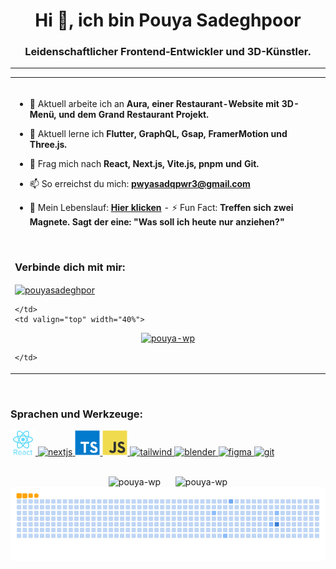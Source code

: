 <div align="center">
  <h1 align="center">Hi 👋, ich bin Pouya Sadeghpoor</h1>
  <h3 align="center">Leidenschaftlicher Frontend-Entwickler und 3D-Künstler.</h3>
</div>

---

<table>
  <tr>
    <td valign="top" width="60%">

<br/>

- 🔭 Aktuell arbeite ich an **Aura, einer Restaurant-Website mit 3D-Menü, und dem Grand Restaurant Projekt.**

- 🌱 Aktuell lerne ich **Flutter, GraphQL, Gsap, FramerMotion und Three.js.**

- 💬 Frag mich nach **React, Next.js, Vite.js, pnpm und Git.**

- 📫 So erreichst du mich: **pwyasadqpwr3@gmail.com**

- 📄 Mein Lebenslauf: **[Hier klicken](https.com/)** - ⚡ Fun Fact: **Treffen sich zwei Magnete. Sagt der eine: "Was soll ich heute nur anziehen?"**

<br/>

<h3 align="left">Verbinde dich mit mir:</h3>
<p align="left">
  <a href="https://linkedin.com/in/pouyasadeghpor" target="blank">
    <img align="center" src="https://raw.githubusercontent.com/rahuldkjain/github-profile-readme-generator/master/src/images/icons/Social/linked-in-alt.svg" alt="pouyasadeghpor" height="30" width="40" />
  </a>
</p>

    </td>
    <td valign="top" width="40%">

<div align="center">
  <a href="https://github.com/ryo-ma/github-profile-trophy">
    <img src="https://github-profile-trophy.vercel.app/?username=pouya-wp&theme=light&no-frame=true&no-bg=true&margin-w=4" alt="pouya-wp" />
  </a>
</div>

    </td>
  </tr>
</table>

<br/>

<h3 align="left">Sprachen und Werkzeuge:</h3>
<p align="left">
  <a href="https://reactjs.org/" target="_blank" rel="noreferrer"> <img src="https://raw.githubusercontent.com/devicons/devicon/master/icons/react/react-original-wordmark.svg" alt="react" width="40" height="40"/> </a>
  <a href="https://nextjs.org/" target="_blank" rel="noreferrer"> <img src="https://cdn.worldvectorlogo.com/logos/nextjs-2.svg" alt="nextjs" width="40" height="40"/> </a>
  <a href="https://www.typescriptlang.org/" target="_blank" rel="noreferrer"> <img src="https://raw.githubusercontent.com/devicons/devicon/master/icons/typescript/typescript-original.svg" alt="typescript" width="40" height="40"/> </a>
  <a href="https://developer.mozilla.org/en-US/docs/Web/JavaScript" target="_blank" rel="noreferrer"> <img src="https://raw.githubusercontent.com/devicons/devicon/master/icons/javascript/javascript-original.svg" alt="javascript" width="40" height="40"/> </a>
  <a href="https://tailwindcss.com/" target="_blank" rel="noreferrer"> <img src="https://www.vectorlogo.zone/logos/tailwindcss/tailwindcss-icon.svg" alt="tailwind" width="40" height="40"/> </a>
  <a href="https://www.blender.org/" target="_blank" rel="noreferrer"> <img src="https://download.blender.org/branding/community/blender_community_badge_white.svg" alt="blender" width="40" height="40"/> </a>
  <a href="https://www.figma.com/" target="_blank" rel="noreferrer"> <img src="https://www.vectorlogo.zone/logos/figma/figma-icon.svg" alt="figma" width="40" height="40"/> </a>
  <a href="https://git-scm.com/" target="_blank" rel="noreferrer"> <img src="https://www.vectorlogo.zone/logos/git-scm/git-scm-icon.svg" alt="git" width="40" height="40"/> </a>
  </p>

<br/>

<div align="center">
  <img src="https://github-readme-stats.vercel.app/api/top-langs?username=pouya-wp&show_icons=true&locale=en&layout=compact&theme=default&bg_color=ffffff&hide_border=true" alt="pouya-wp" />
  &nbsp;&nbsp;&nbsp;&nbsp;
  <img src="https://github-readme-stats.vercel.app/api?username=pouya-wp&show_icons=true&locale=en&theme=default&bg_color=ffffff&hide_border=true" alt="pouya-wp" />
</div>

<div align="center">
  <img src="https://raw.githubusercontent.com/pouya-wp/pouya-wp/output/ocean.gif" alt="Ocean Snake Animation">
</div>
